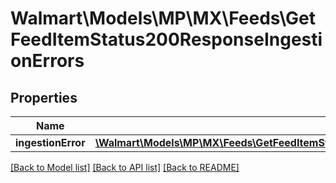 # Walmart\Models\MP\MX\Feeds\GetFeedItemStatus200ResponseIngestionErrors

## Properties

Name | Type | Description | Notes
------------ | ------------- | ------------- | -------------
**ingestionError** | [**\Walmart\Models\MP\MX\Feeds\GetFeedItemStatus200ResponseIngestionErrorsIngestionErrorInner[]**](GetFeedItemStatus200ResponseIngestionErrorsIngestionErrorInner.md) |  | [optional]


[[Back to Model list]](./) [[Back to API list]](../../../../../README.md#supported-apis) [[Back to README]](../../../../../README.md)
